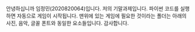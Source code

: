 안녕하십니까 임정민(2020820064)입니다.
저의 기말과제입니다.
파이썬 코드를 실행하면 
자동으로 게임이 시작됩니다.
맨위에 있는 게임에 필요한
것이라는 폴더는 
아래의 사진, 음악, 글꼴 폰트와 동일한 요소들입니다.
감사합니다.
